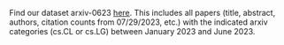 Find our dataset arxiv-0623 [here](https://drive.google.com/file/d/1XEsOpIj64gOG3sFFAEbLFCzF0nkMP5ql/view?usp=sharing). This includes all papers (title, abstract, authors, citation counts from 07/29/2023, etc.) with the indicated arxiv categories (cs.CL or cs.LG) between January 2023 and June 2023.
